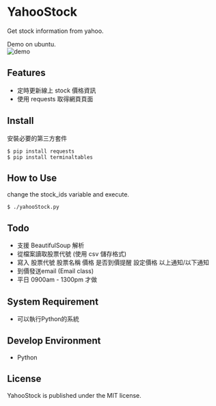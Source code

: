 YahooStock
==========
Get stock information from yahoo.  

Demo on ubuntu.  
![demo](https://raw.github.com/shengyu7697/YahooStock/master/demo.gif)  

## Features
* 定時更新線上 stock 價格資訊  
* 使用 requests 取得網頁頁面  

## Install
安裝必要的第三方套件  
```
$ pip install requests
$ pip install terminaltables
```

## How to Use
change the stock_ids variable and execute.  
```
$ ./yahooStock.py
```

## Todo
* 支援 BeautifulSoup 解析  
* 從檔案讀取股票代號 (使用 csv 儲存格式)  
* 寫入 股票代號 股票名稱 價格 是否到價提醒 設定價格 以上通知/以下通知  
* 到價發送email (Email class)  
* 平日 0900am - 1300pm 才做  

## System Requirement
* 可以執行Python的系統

## Develop Environment
* Python

## License
YahooStock is published under the MIT license.  
